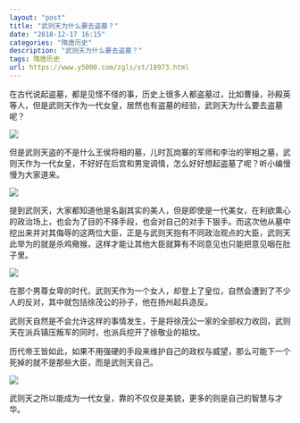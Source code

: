 ```yaml
---
layout: "post"
title: "武则天为什么要去盗墓？"
date: "2018-12-17 16:15"
categories: "隋唐历史"
description: "武则天为什么要去盗墓？"
tags: 隋唐历史
url: https://www.y5000.com/zgls/st/18973.html
---
```






在古代说起盗墓，都是见怪不怪的事，历史上很多人都盗墓过，比如曹操，孙殿英等人，但是武则天作为一代女皇，居然也有盗墓的经验，武则天为什么要去盗墓呢？

![](https://img.y5000.com/uploads/allimg/170410/8-1F410160619529.jpg)

但是武则天盗的不是什么王侯将相的墓，儿时瓦岗寨的军师和李治的宰相之墓，武则天作为一代女皇，不好好在后宫和男宠调情，怎么好好想起盗墓了呢？听小编慢慢为大家道来。

![](https://img.y5000.com/uploads/allimg/170410/8-1F410160612348.jpg)

提到武则天，大家都知道他是名副其实的美人，但是即使是一代美女，在利欲熏心的政治场上，也会为了目的不择手段，也会对自己的对手下狠手。而这次他从墓中挖出来并对其侮辱的这两位大臣，正是与武则天抱有不同政治观点的大臣，武则天此举为的就是杀鸡儆猴，这样才能让其他大臣就算有不同意见也只能把意见咽在肚子里。

![](https://img.y5000.com/uploads/allimg/170410/1610204223-0.jpg)

在那个男尊女卑的时代，武则天作为一个女人，却登上了皇位，自然会遭到了不少人的反对，其中就包括徐茂公的孙子，他在扬州起兵造反。

武则天自然是不会允许这样的事情发生，于是将徐茂公一家的全部权力收回，武则天在派兵镇压叛军的同时，也派兵挖开了徐敬业的祖坟。

历代帝王皆如此，如果不用强硬的手段来维护自己的政权与威望，那么可能下一个死掉的就不是那些大臣，而是武则天自己。

![](https://img.y5000.com/uploads/allimg/170410/16102010O-1.jpg)

武则天之所以能成为一代女皇，靠的不仅仅是美貌，更多的则是自己的智慧与才华。
